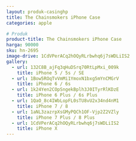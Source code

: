 ```yaml
---
layout: produk-casinghp
title: The Chainsmokers iPhone Case
categories: apple

# Produk
product-title: The Chainsmokers iPhone Case
harga: 90000
sku: hn-2695
image-drive: 1CdVPerACq2hOQyRLrbwhq6j7sWDLiIS2
gallery:
  - url: 132C8B_ajFq3qHuDSrq70RtLpMxi_009k
    title: iPhone 5 / 5s / SE
  - url: 1Bow5ROqTvVmMi1YmoxN1bxg5mYnCMGrV
    title: iPhone 6 / 6s
  - url: 1k24Yen2COpSngekBplh3J0ITyrRlKDzE
    title: iPhone 6 Plus / 6s Plus
  - url: 1QaO_8c4IWbLopFL0sTU8vU2x34nd4nM1
    title: iPhone 7 / 8
  - url: 1aNL3zazrpXsGMyPQCh1OF-Vjp2Z2VZly
    title: iPhone 7 Plus / 8 Plus
  - url: 1CdVPerACq2hOQyRLrbwhq6j7sWDLiIS2
    title: iPhone X
---
```

